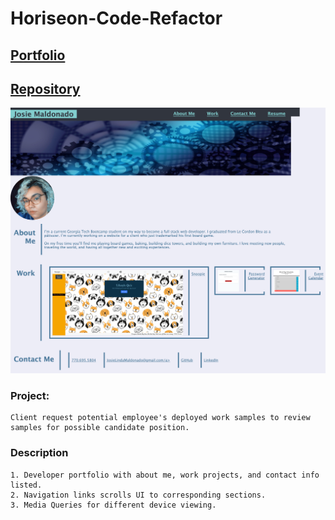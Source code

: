 # Horiseon-Code-Refactor

## [Portfolio](https://josiemald.github.io/my-portfolio/)

## [Repository](https://github.com/JosieMald/my-portfolio.git)

![Portfolio Site](assets/my-portfolio-updated.png)

### Project:
```
Client request potential employee's deployed work samples to review samples for possible candidate position.
```

### Description
```
1. Developer portfolio with about me, work projects, and contact info listed.
2. Navigation links scrolls UI to corresponding sections.
3. Media Queries for different device viewing.
```
